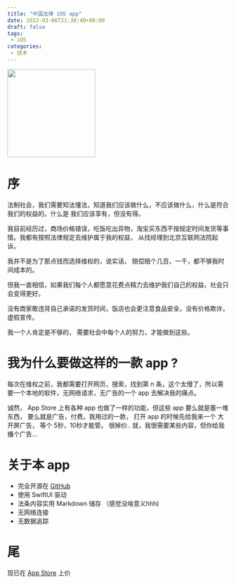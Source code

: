 ```yaml
---
title: "中国法律 iOS app"
date: 2022-03-06T21:30:40+08:00
draft: false
tags:
 - iOS
categories:
 - 技术
---
```

<img src="https://is3-ssl.mzstatic.com/image/thumb/PurpleSource116/v4/de/79/0a/de790aee-be60-fc38-241b-52e227a3353e/166c3be7-7453-4c94-ba6f-c227cd99b021_Frame_1.png/1242x2688bb.png" width="200">


# 序

法制社会，我们需要知法懂法，知道我们应该做什么，不应该做什么，什么是符合我们的权益的，什么是
我们应该享有，但没有得。

我目前经历过，商场价格错误，吃饭吃出异物，淘宝买东西不按规定时间发货等事情。我都有按照法律规定去维护属于我的权益，
从找经理到北京互联网法院起诉。

我并不是为了那点钱而选择维权的，说实话， 赔偿赔个几百，一千，都不够我时间成本的。

但我一直相信，如果我们每个人都愿意花费点精力去维护我们自己的权益，社会只会变得更好。

没有商家敢违背自己承诺的发货时间，饭店也会更注意食品安全，没有价格欺诈，虚假宣传。

我一个人肯定是不够的， 需要社会中每个人的努力，才能做到这些。

# 我为什么要做这样的一款 app ?

每次在维权之前，我都需要打开网页，搜索，找到第 n 条，这个太慢了，所以需要一个本地的软件，无网络请求，无广告的一个 app 去解决我的痛点。

诚然， App Store 上有各种 app 也做了一样的功能，但这些 app 要么就是塞一堆东西， 要么就是广告，付费。我用过的一款， 打开 app 的时候先给我来一个
大开屏广告， 等个 5秒，10秒才能管。 很掉价.. 就，我很需要某些内容，但你给我播个广告...

# 关于本 app

- 完全开源在 [GitHub](https://github.com/RanKKI/LawRefBook)
- 使用 SwiftUI 驱动
- 法条内容实用 Markdown 储存 （感觉没啥意义hhh)
- 无网络连接
- 无数据追踪

# 尾

现已在 [App Store](https://apps.apple.com/au/app/%E4%B8%AD%E5%9B%BD%E6%B3%95%E5%BE%8B%E5%BF%AB%E6%9F%A5%E6%89%8B%E5%86%8C/id1612953870) 上价

